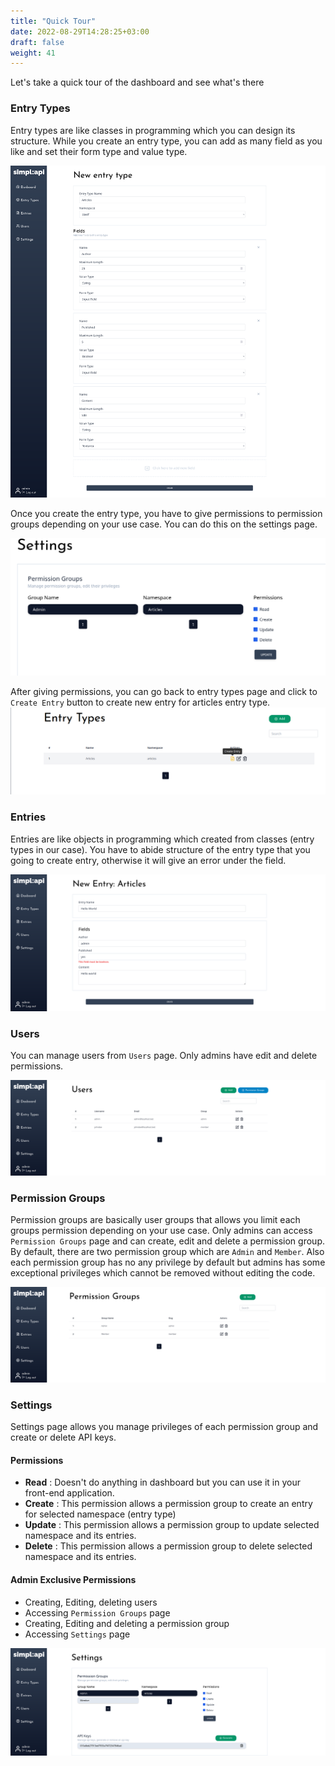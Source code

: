 ```yaml
---
title: "Quick Tour"
date: 2022-08-29T14:28:25+03:00
draft: false
weight: 41
---
```


Let's take a quick tour of the dashboard and see what's there

### Entry Types

Entry types are like classes in programming which you can design its structure. While you create an entry type, you can add as many field as you like and set their form type and value type.

![new entry type](/img/entry-type-create.png)

Once you create the entry type, you have to give permissions to permission groups depending on your use case. You can do this on the settings page.

![settings permissions](/img/settings-give-perm.png)

After giving permissions, you can go back to entry types page and click to `Create Entry` button to create new entry for articles entry type.
![entry types create new entry](/img/entry-types-new-entry.png)


### Entries

Entries are like objects in programming which created from classes (entry types in our case). You have to abide structure of the entry type that you going to create entry, otherwise it will give an error under the field.

![new entry](/img/new-entry-articles.png)

### Users

You can manage users from `Users` page. Only admins have edit and delete permissions.

![user management](/img/users-mngnt.png)

### Permission Groups

Permission groups are basically user groups that allows you limit each groups permission depending on your use case. Only admins can access `Permission Groups` page and can create, edit and delete a permission group. By default, there are two permission group which are `Admin` and `Member`. Also each permission group has no any privilege by default but admins has some exceptional privileges which cannot be removed without editing the code.



![permission groups](/img/perm-groups.png)

### Settings

Settings page allows you manage privileges of each permission group and create or delete API keys.

#### Permissions
* **Read** : Doesn't do anything in dashboard but you can use it in your front-end application.
* **Create** : This permission allows a permission group to create an entry for selected namespace (entry type)
* **Update** : This permission allows a permission group to update selected namespace and its entries.
* **Delete** : This permission allows a permission group to delete selected namespace and its entries.

#### Admin Exclusive Permissions

* Creating, Editing, deleting users
* Accessing  `Permission Groups` page
* Creating, Editing and deleting a permission group
* Accessing `Settings` page

![settings page](/img/settings-page.png)
